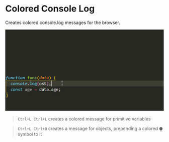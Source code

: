 # Colored Console Log
 
Creates colored console.log messages for the browser.

![Demo](gif.gif)

> `Ctrl+L Ctrl+L` creates a colored message for primitive variables

> `Ctrl+L Ctrl+O` creates a message for objects, prepending a colored ⧭ symbol to it

